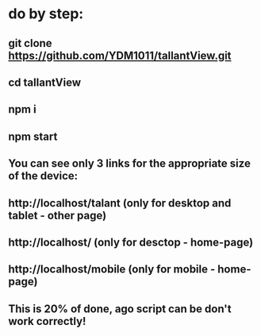# do by step:

## git clone https://github.com/YDM1011/tallantView.git 
## cd tallantView 
## npm i
## npm start
## 
## You can see only 3 links for the appropriate size of the device:
## http://localhost/talant (only for desktop and tablet - other page)
## http://localhost/ (only for desctop - home-page)
## http://localhost/mobile (only for mobile - home-page)

## This is 20% of done, ago script can be don't work correctly!